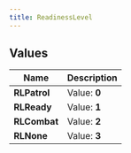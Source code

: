 ```yaml
---
title: ReadinessLevel
---
```


## Values

| Name | Description |
| ---- | ----------- |
| **RLPatrol** | Value: **0** |
| **RLReady** | Value: **1** |
| **RLCombat** | Value: **2** |
| **RLNone** | Value: **3** |

